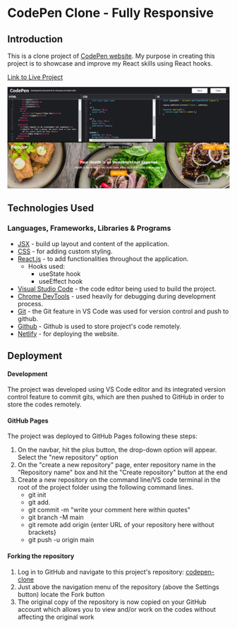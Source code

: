# CodePen Clone - Fully Responsive

## Introduction

This is a clone project of [CodePen website](https://codepen.io/pen/). My purpose in creating this project is to showcase and improve my React skills using React hooks. 

[Link to Live Project](https://codepenclonez.netlify.app/)

![CodePen home page](/public/codepen-clone.png)

## Technologies Used

### Languages, Frameworks, Libraries & Programs

- [JSX](https://reactjs.org/docs/introducing-jsx.html) - build up layout and content of the application.
- [CSS](https://developer.mozilla.org/en-US/docs/Web/CSS) - for adding custom styling.
- [React.js](https://reactjs.org/) - to add functionalities throughout the application.
  - Hooks used:
    - useState hook
    - useEffect hook
- [Visual Studio Code](https://code.visualstudio.com/) - the code editor being used to build the project.
- [Chrome DevTools](https://developer.chrome.com/docs/devtools/) - used heavily for debugging during development process.
- [Git](https://git-scm.com/) - the Git feature in VS Code was used for version control and push to github.
- [Github](https://github.com/) - Github is used to store project's code remotely.
- [Netlify](https://www.netlify.com/) - for deploying the website.

## Deployment

#### Development

The project was developed using VS Code editor and its integrated version control feature to commit gits, which are then pushed to GitHub in order to store the codes remotely.

#### GitHub Pages

The project was deployed to GitHub Pages following these steps:

1. On the navbar, hit the plus button, the drop-down option will appear. Select the "new repository" option
2. On the "create a new repository" page, enter repository name in the "Repository name" box and hit the "Create repository" button at the end
3. Create a new repository on the command line/VS code terminal in the root of the project folder using the following command lines.
   - git init
   - git add.
   - git commit -m "write your comment here within quotes"
   - git branch -M main 
   - git remote add origin {enter URL of your repository here without brackets}
   - git push -u origin main

#### Forking the repository

1. Log in to GitHub and navigate to this project's repository: [codepen-clone](https://github.com/muneebali500/codepen-clone-react)
2. Just above the navigation menu of the repository (above the Settings button) locate the Fork button
3. The original copy of the repository is now copied on your GitHub account which allows you to view and/or work on the codes without affecting the original work

